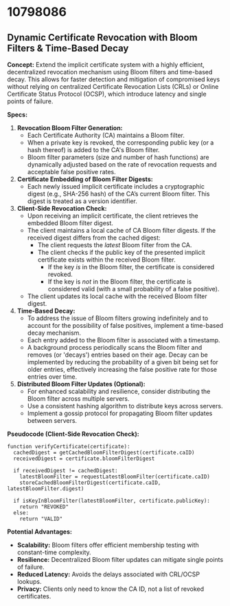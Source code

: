 # 10798086

## Dynamic Certificate Revocation with Bloom Filters & Time-Based Decay

**Concept:** Extend the implicit certificate system with a highly efficient, decentralized revocation mechanism using Bloom filters and time-based decay. This allows for faster detection and mitigation of compromised keys without relying on centralized Certificate Revocation Lists (CRLs) or Online Certificate Status Protocol (OCSP), which introduce latency and single points of failure.

**Specs:**

1.  **Revocation Bloom Filter Generation:**
    *   Each Certificate Authority (CA) maintains a Bloom filter.
    *   When a private key is revoked, the corresponding public key (or a hash thereof) is added to the CA's Bloom filter.
    *   Bloom filter parameters (size and number of hash functions) are dynamically adjusted based on the rate of revocation requests and acceptable false positive rates.
2.  **Certificate Embedding of Bloom Filter Digests:**
    *   Each newly issued implicit certificate includes a cryptographic digest (e.g., SHA-256 hash) of the CA’s current Bloom filter. This digest is treated as a version identifier.
3.  **Client-Side Revocation Check:**
    *   Upon receiving an implicit certificate, the client retrieves the embedded Bloom filter digest.
    *   The client maintains a local cache of CA Bloom filter digests. If the received digest differs from the cached digest:
        *   The client requests the *latest* Bloom filter from the CA.
        *   The client checks if the public key of the presented implicit certificate exists within the received Bloom filter.
            *   If the key *is* in the Bloom filter, the certificate is considered revoked.
            *   If the key is *not* in the Bloom filter, the certificate is considered valid (with a small probability of a false positive).
    *   The client updates its local cache with the received Bloom filter digest.
4.  **Time-Based Decay:**
    *   To address the issue of Bloom filters growing indefinitely and to account for the possibility of false positives, implement a time-based decay mechanism.
    *   Each entry added to the Bloom filter is associated with a timestamp.
    *   A background process periodically scans the Bloom filter and removes (or 'decays') entries based on their age. Decay can be implemented by reducing the probability of a given bit being set for older entries, effectively increasing the false positive rate for those entries over time.
5.  **Distributed Bloom Filter Updates (Optional):**
    *   For enhanced scalability and resilience, consider distributing the Bloom filter across multiple servers.
    *   Use a consistent hashing algorithm to distribute keys across servers.
    *   Implement a gossip protocol for propagating Bloom filter updates between servers.

**Pseudocode (Client-Side Revocation Check):**

```
function verifyCertificate(certificate):
  cachedDigest = getCachedBloomFilterDigest(certificate.caID)
  receivedDigest = certificate.bloomFilterDigest

  if receivedDigest != cachedDigest:
    latestBloomFilter = requestLatestBloomFilter(certificate.caID)
    storeCachedBloomFilterDigest(certificate.caID, latestBloomFilter.digest)

  if isKeyInBloomFilter(latestBloomFilter, certificate.publicKey):
    return "REVOKED"
  else:
    return "VALID"
```

**Potential Advantages:**

*   **Scalability:** Bloom filters offer efficient membership testing with constant-time complexity.
*   **Resilience:** Decentralized Bloom filter updates can mitigate single points of failure.
*   **Reduced Latency:** Avoids the delays associated with CRL/OCSP lookups.
*   **Privacy:** Clients only need to know the CA ID, not a list of revoked certificates.